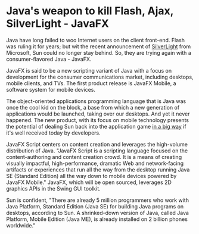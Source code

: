 # Java's weapon to kill Flash, Ajax, SilverLight - JavaFX

Java have long failed to woo Internet users on the client front-end. Flash was ruling it for years; but wit the recent announcement of <a href="/2007/microsoft-plans-to-topple-flash/">SilverLight</a> from Microsoft, Sun could no longer stay behind. So, they are trying again with a consumer-flavored Java - JavaFX.

JavaFX is said to be a new scripting variant of Java with a focus on development for the consumer communications market, including desktops, mobile clients, and TVs. The first product release is JavaFX Mobile, a software system for mobile devices.


The object-oriented applications programming language that is Java was once the cool kid on the block, a base from which a new generation of applications would be launched, taking over our desktops. And yet it never happened. The new product, with its focus on mobile technology presents the potential of dealing Sun back into the application game <a href="http://www.techcrunch.com/2007/05/08/sun-responds-to-ajax-silverlight-with-javafx/">in a big way</a> if it's well received today by developers.

JavaFX Script centers on content creation and leverages the high-volume distribution of Java. "JavaFX Script is a scripting language focused on the content-authoring and content creation crowd. It is a means of creating visually impactful, high-performance, dramatic Web and network-facing artifacts or experiences that run all the way from the desktop running Java SE (Standard Edition) all the way down to mobile devices powered by JavaFX Mobile." JavaFX, which will be open sourced, leverages 2D graphics APIs in the Swing GUI toolkit.

Sun is confident, "There are already 5 million programmers who work with Java Platform, Standard Edition (Java SE) for building Java programs on desktops, according to Sun. A shrinked-down version of Java, called Java Platform, Mobile Edition (Java ME), is already installed on 2 billion phones worldwide."